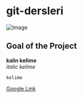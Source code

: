 # git-dersleri

![Image](https://github.com/Mucahit3/git-dersleri/blob/master/Images/example2.jpg)

## Goal of the Project
**kalin kelime** <br/>
*italic kelime*

`kelime`

[Google Link](http://www.google.com)
